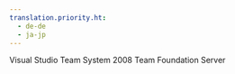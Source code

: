 ```yaml
---
translation.priority.ht: 
  - de-de
  - ja-jp
---
```

Visual Studio Team System 2008 Team Foundation Server